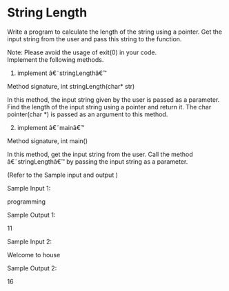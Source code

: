 # String Length

Write a program to calculate the length of the string using a pointer. Get the input string from the user and pass this string to the function. 

Note: Please avoid the usage of exit(0) in your code.  
Implement the following methods.

1. implement â€˜stringLengthâ€™

Method signature, int stringLength(char* str)

In this method, the input string given by the user is passed as a parameter. Find the length of the input string using a pointer and return it. The char pointer(char *) is passed as an argument to this method.

2. implement â€˜mainâ€™

Method signature, int main()

In this method, get the input string from the user. Call the method â€˜stringLengthâ€™ by passing the input string as a parameter.

(Refer to the Sample input and output )

Sample Input 1: 

programming

Sample Output 1:

11



Sample Input 2:

Welcome to house

Sample Output 2:

16
